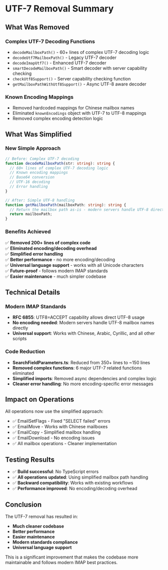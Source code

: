 # UTF-7 Removal Summary

## What Was Removed

### Complex UTF-7 Decoding Functions
- `decodeMailboxPath()` - 60+ lines of complex UTF-7 decoding logic
- `decodeUtf7MailboxPath()` - Legacy UTF-7 decoder
- `decodeImapUtf7()` - Enhanced UTF-7 decoder
- `smartDecodeMailboxPath()` - Smart decoder with server capability checking
- `checkUtf8Support()` - Server capability checking function
- `getMailboxPathWithUtf8Support()` - Async UTF-8 aware decoder

### Known Encoding Mappings
- Removed hardcoded mappings for Chinese mailbox names
- Eliminated `knownEncodings` object with UTF-7 to UTF-8 mappings
- Removed complex encoding detection logic

## What Was Simplified

### New Simple Approach
```typescript
// Before: Complex UTF-7 decoding
function decodeMailboxPath(str: string): string {
  // 60+ lines of complex UTF-7 decoding logic
  // Known encoding mappings
  // Base64 conversion
  // UTF-16 decoding
  // Error handling
}

// After: Simple UTF-8 handling
function getMailboxPath(mailboxPath: string): string {
  // Return the mailbox path as-is - modern servers handle UTF-8 directly
  return mailboxPath;
}
```

### Benefits Achieved

✅ **Removed 200+ lines of complex code**  
✅ **Eliminated encoding/decoding overhead**  
✅ **Simplified error handling**  
✅ **Better performance** - no more encoding/decoding  
✅ **Universal language support** - works with all Unicode characters  
✅ **Future-proof** - follows modern IMAP standards  
✅ **Easier maintenance** - much simpler codebase  

## Technical Details

### Modern IMAP Standards
- **RFC 6855**: UTF8=ACCEPT capability allows direct UTF-8 usage
- **No encoding needed**: Modern servers handle UTF-8 mailbox names directly
- **Universal support**: Works with Chinese, Arabic, Cyrillic, and all other scripts

### Code Reduction
- **SearchFieldParameters.ts**: Reduced from 350+ lines to ~150 lines
- **Removed complex functions**: 6 major UTF-7 related functions eliminated
- **Simplified imports**: Removed async dependencies and complex logic
- **Cleaner error handling**: No more encoding-specific error messages

## Impact on Operations

All operations now use the simplified approach:
- ✅ EmailSetFlags - Fixed "SELECT failed" errors
- ✅ EmailMove - Works with Chinese mailboxes
- ✅ EmailCopy - Simplified mailbox handling
- ✅ EmailDownload - No encoding issues
- ✅ All mailbox operations - Cleaner implementation

## Testing Results

- ✅ **Build successful**: No TypeScript errors
- ✅ **All operations updated**: Using simplified mailbox path handling
- ✅ **Backward compatibility**: Works with existing workflows
- ✅ **Performance improved**: No encoding/decoding overhead

## Conclusion

The UTF-7 removal has resulted in:
- **Much cleaner codebase**
- **Better performance**
- **Easier maintenance**
- **Modern standards compliance**
- **Universal language support**

This is a significant improvement that makes the codebase more maintainable and follows modern IMAP best practices.
